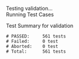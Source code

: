 
Testing validation...</br>
Running Test Cases

Test Summary for validation

    # PASSED:     561 tests
    # Failed:     0 test
    # Aborted:    0 test
    # Total:      561 tests
